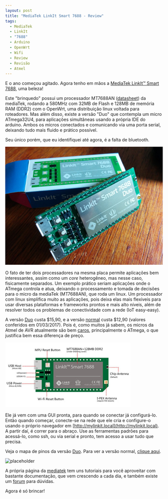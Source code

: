 ```yaml
---
layout: post
title: "MediaTek LinkIt Smart 7688 - Review"
tags: 
  - MediaTek
  - LinkIt
  - "7688"
  - Arduino
  - OpenWrt
  - Wifi
  - Review
  - Revisão
  - Atmel
---
```


E o ano começou agitado. Agora tenho em mãos a [MediaTek LinkIt™ Smart 7688](https://labs.mediatek.com/en/platform/linkit-smart-7688), uma beleza!

Este "brinquedo" possui um processador MT7688AN ([datasheet](https://labs.mediatek.com/en/download/50WkbgbH)) da mediaTek, rodando a 580MHz com 32MB de Flash e 128MB de memória RAM (DDR2) com o OpenWrt, uma distribuição linux voltada para roteadores. Mas além disso, existe a versão "Duo" que contempla um micro ATmega32U4, para aplicações simultâneas usando a própria IDE do arduino. Ambos os micros conectados e comunicando via uma porta serial, deixando tudo mais fluido e prático possível.

Seu único porém, que eu identifiquei até agora, é a falta de bluetooth.

![placeholder](/assets/images/2017-02-01-MediaTek-LinkIt-Smart-Duo/mediatek-linkit-smart-duo.jpg "A placa!")

<!-- more -->

O fato de ter dois processadores na mesma placa permite aplicações bem interessantes, assim como um _core_ heterogêneo, mas nesse caso, fisicamente separados. Um exemplo prático seriam aplicações onde o ATmega controla e atua, deixando o processamento e tomada de decisões para o micro da mediaTek (MT7688AN), que roda um linux. Um processador com linux simplifica muito as aplicações, pois deixa elas mais flexíveis para usar diversas plataformas e frameworks prontos e mais alto níveis, além de resolver todos os problemas de conectividade com a rede (IoT easy-easy).

A versão [Duo](https://www.seeedstudio.com/LinkIt-Smart-7688-Duo-p-2574.html) custa $15,90, e a versão [normal](https://www.seeedstudio.com/LinkIt-Smart-7688-p-2573.html) custa $12,90 (valores conferidos em 01/03/2017). Pois é, como muitos já sabem, os micros da Atmel de AVR atualmente são bem [caros](http://www.digikey.com/products/en/integrated-circuits-ics/embedded-microcontrollers/685?k=ATmega32U4), principalmente o ATmega, o que justifica bem essa diferença de preço.

![placeholder](/assets/images/2017-02-01-MediaTek-LinkIt-Smart-Duo/linkit7688_detalhes.jpg "Visão geral sobre a placa.")

Ele já vem com uma GUI pronta, para quando se conectar já configurá-lo. Então quando começar, conecte-se na rede que ele cria e configure-o usando o próprio navegador em [http://mylinkit.local](http://mylinkit.local). A partir daí, é correr para o abraço. Use as ferramentas padrões para acessá-lo, como ssh, ou via serial e pronto, tem acesso a usar tudo que precisa.

Veja o mapa de pinos da versão [Duo](https://labs.mediatek.com/en/download/GHkUS0qj). Para ver a versão normal, [clique aqui](https://labs.mediatek.com/en/download/189LRncF).

![placeholder](/assets/images/2017-02-01-MediaTek-LinkIt-Smart-Duo/duo-pinout.jpg "Mapa de pinos da versão \"duo\".")

A própria página da [mediatek](https://docs.labs.mediatek.com/resource/linkit-smart-7688/en) tem uns tutoriais para você aproveitar com bastante documentação, que vem crescendo a cada dia, e também existe um [forum](https://forum.labs.mediatek.com/en/) para dúvidas.

Agora é só brincar!



